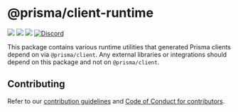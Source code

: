 # @prisma/client-runtime

<a href="https://www.npmjs.com/package/prisma"><img src="https://img.shields.io/npm/v/prisma.svg?style=flat" /></a>
<a href="https://github.com/prisma/prisma/blob/main/CONTRIBUTING.md"><img src="https://img.shields.io/badge/PRs-welcome-brightgreen.svg" /></a>
<a href="https://github.com/prisma/prisma/blob/main/LICENSE"><img src="https://img.shields.io/badge/license-Apache%202-blue" /></a>
<a href="https://pris.ly/discord"><img alt="Discord" src="https://img.shields.io/discord/937751382725886062?label=Discord"></a>

This package contains various runtime utilities that generated Prisma clients depend on via `@prisma/client`. Any external libraries or integrations should depend on this package and not on `@prisma/client`.

## Contributing

Refer to our [contribution guidelines](https://github.com/prisma/prisma/blob/main/CONTRIBUTING.md) and [Code of Conduct for contributors](https://github.com/prisma/prisma/blob/main/CODE_OF_CONDUCT.md).
